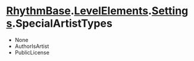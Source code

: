# [RhythmBase](../../RadiationTherapy.md).[LevelElements](../namespace/LevelElements.md).[Settings](../class/Settings.md).SpecialArtistTypes  
  
- None  
- AuthorIsArtist  
- PublicLicense  